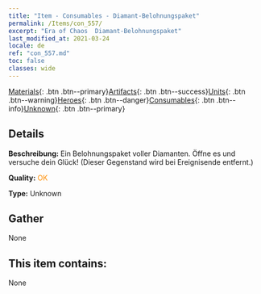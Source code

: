 ```yaml
---
title: "Item - Consumables - Diamant-Belohnungspaket"
permalink: /Items/con_557/
excerpt: "Era of Chaos  Diamant-Belohnungspaket"
last_modified_at: 2021-03-24
locale: de
ref: "con_557.md"
toc: false
classes: wide
---
```

 [Materials](/de/Items/){: .btn .btn--primary}[Artifacts](/de/Items/Artifacts/){: .btn .btn--success}[Units](/de/Items/Units/){: .btn .btn--warning}[Heroes](/de/Items/Heroes/){: .btn .btn--danger}[Consumables](/de/Items/Consumables/){: .btn .btn--info}[Unknown](/de/Items/Unknown/){: .btn .btn--primary}

## Details
 **Beschreibung:** Ein Belohnungspaket voller Diamanten. Öffne es und versuche dein Glück! (Dieser Gegenstand wird bei Ereignisende entfernt.)

 **Quality:** <span style="color: #FF8C00">OK</span>

 **Type:** Unknown

## Gather

  None

## This item contains:

  None

